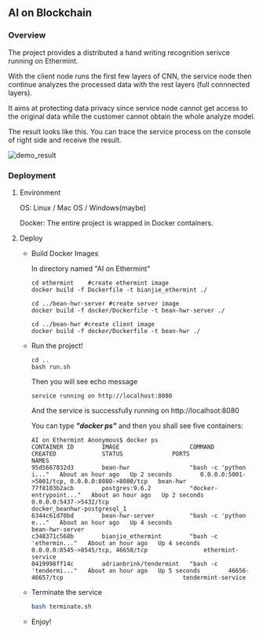 ## **AI on Blockchain**

### Overview

The project provides a distributed a hand writing recognition serivce running on Ethermint.

With the client node runs the first few layers of CNN, the service node then continue analyzes the processed data with the rest layers (full connnected layers).

It aims at protecting data privacy since service node cannot get access to the original data while the customer cannot obtain the whole analyze model.

The result looks like this. You can trace the service process on the console of right side and receive the result.

![demo_result](https://github.com/my-HenryS/AI-on-Ethermint/blob/master/bean-hwr/static/demo_result.png)



### Deployment

1. Environment

   OS: Linux / Mac OS / Windows(maybe)

   Docker: The entire project is wrapped in Docker containers.

2. Deploy

   - Build Docker Images

     In directory named "AI on Ethermint"

     ```shell
     cd ethermint    #create ethermint image
     docker build -f Dockerfile -t bianjie_ethermint ./

     cd ../bean-hwr-server #create server image
     docker build -f docker/Dockerfile -t bean-hwr-server ./

     cd ../bean-hwr #create client image
     docker build -f docker/Dockerfile -t bean-hwr ./

     ```

   - Run the project!

     ```shell
     cd ..
     bash run.sh
     ```

     Then you will see echo message

     ```
     service running on http://localhost:8080
     ```

     And the service is successfully running on http://localhsot:8080

     You can type ***"docker ps"*** and then you shall see five containers:

     ```shell
     AI on Ethermint Anonymous$ docker ps
     CONTAINER ID        IMAGE                    COMMAND                  CREATED             STATUS              PORTS                                            NAMES
     95d5667032d3        bean-hwr                 "bash -c 'python i..."   About an hour ago   Up 2 seconds        0.0.0.0:5001->5001/tcp, 0.0.0.0:8080->8080/tcp   bean-hwr
     77f8103b2acb        postgres:9.6.2           "docker-entrypoint..."   About an hour ago   Up 2 seconds        0.0.0.0:5437->5432/tcp                           docker_beanhwr-postgresql_1
     6344c61d70bd        bean-hwr-server          "bash -c 'python e..."   About an hour ago   Up 4 seconds                                                         bean-hwr-server
     c348371c568b        bianjie_ethermint        "bash -c 'ethermin..."   About an hour ago   Up 4 seconds        0.0.0.0:8545->8545/tcp, 46658/tcp                ethermint-service
     0419998ff14c        adrianbrink/tendermint   "bash -c 'tendermi..."   About an hour ago   Up 5 seconds        46656-46657/tcp                                  tendermint-service
     ```

   - Terminate the service

     ```bash
     bash terminate.sh
     ```

   - Enjoy!